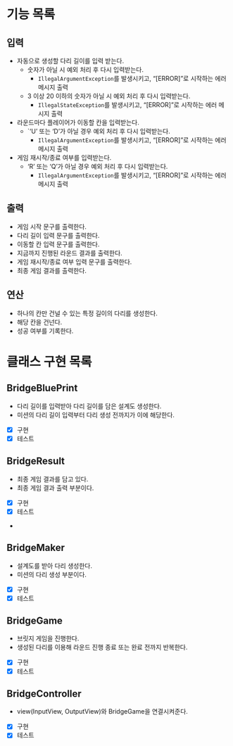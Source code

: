 # 기능 목록

## 입력

- 자동으로 생성할 다리 길이를 입력 받는다.
    - 숫자가 아닐 시 예외 처리 후 다시 입력받는다.
        - `IllegalArgumentException`를 발생시키고, “[ERROR]”로 시작하는 에러 메시지 출력
    - 3 이상 20 이하의 숫자가 아닐 시 예외 처리 후 다시 입력받는다.
        - `IllegalStateException`를 발생시키고, “[ERROR]”로 시작하는 에러 메시지 출력
- 라운드마다 플레이어가 이동할 칸을 입력받는다.
    - `‘U’ 또는 ‘D’가 아닐 경우 예외 처리 후 다시 입력받는다.
        - `IllegalArgumentException`를 발생시키고, “[ERROR]”로 시작하는 에러 메시지 출력
- 게임 재시작/종료 여부를 입력받는다.
    - ‘R’ 또는 ‘Q’가 아닐 경우 예외 처리 후 다시 입력받는다.
        - `IllegalArgumentException`를 발생시키고, “[ERROR]”로 시작하는 에러 메시지 출력

## 출력

- 게임 시작 문구를 출력한다.
- 다리 길이 입력 문구를 출력한다.
- 이동할 칸 입력 문구를 출력한다.
- 지금까지 진행된 라운드 결과를 출력한다.
- 게임 재시작/종료 여부 입력 문구를 출력한다.
- 최종 게임 결과를 출력한다.

## 연산

- 하나의 칸만 건널 수 있는 특정 길이의 다리를 생성한다.
- 해당 칸을 건넌다.
- 성공 여부를 기록한다.

# 클래스 구현 목록

## BridgeBluePrint

- 다리 길이를 입력받아 다리 길이를 담은 설계도 생성한다.
- 미션의 다리 길이 입력부터 다리 생성 전까지가 이에 해당한다.
- [x] 구현
- [x] 테스트

## BridgeResult

- 최종 게임 결과를 담고 있다.
- 최종 게임 결과 출력 부분이다.
- [x] 구현
- [x] 테스트
- 
## BridgeMaker

- 설계도를 받아 다리 생성한다.
- 미션의 다리 생성 부분이다.
- [x] 구현
- [x] 테스트

## BridgeGame

- 브릿지 게임을 진행한다.
- 생성된 다리를 이용해 라운드 진행 종료 또는 완료 전까지 반복한다.
- [x] 구현
- [x] 테스트

## BridgeController

- view(InputView, OutputView)와 BridgeGame을 연결시켜준다.
- [x] 구현
- [x] 테스트